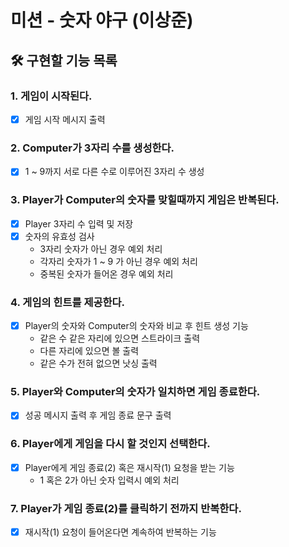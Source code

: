 # 미션 - 숫자 야구 (이상준)

## 🛠️ 구현할 기능 목록
### 1. 게임이 시작된다.
- [x] 게임 시작 메시지 출력

### 2. Computer가 3자리 수를 생성한다.
- [x] 1 ~ 9까지 서로 다른 수로 이루어진 3자리 수 생성

### 3. Player가 Computer의 숫자를 맞힐때까지 게임은 반복된다.
- [x] Player 3자리 수 입력 및 저장
- [x] 숫자의 유효성 검사
    - 3자리 숫자가 아닌 경우 예외 처리
    - 각자리 숫자가 1 ~ 9 가 아닌 경우 예외 처리
    - 중복된 숫자가 들어온 경우 예외 처리

### 4. 게임의 힌트를 제공한다.
- [x] Player의 숫자와 Computer의 숫자와 비교 후 힌트 생성 기능
    - 같은 수 같은 자리에 있으면 스트라이크 출력
    - 다른 자리에 있으면 볼 출력
    - 같은 수가 전혀 없으면 낫싱 출력

### 5. Player와 Computer의 숫자가 일치하면 게임 종료한다.
- [x] 성공 메시지 출력 후 게임 종료 문구 출력

### 6. Player에게 게임을 다시 할 것인지 선택한다.
- [x] Player에게 게임 종료(2) 혹은 재시작(1) 요청을 받는 기능
    - 1 혹은 2가 아닌 숫자 입력시 예외 처리

### 7. Player가 게임 종료(2)를 클릭하기 전까지 반복한다.
- [x] 재시작(1) 요청이 들어온다면 계속하여 반복하는 기능
